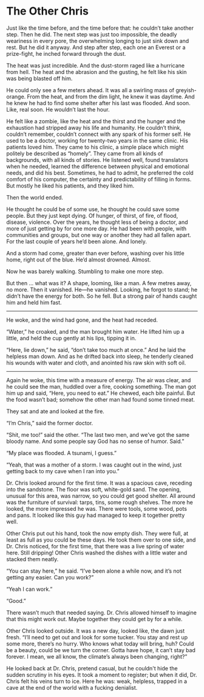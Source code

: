 # The Other Chris

Just like the time before, and the time before that: he couldn’t take another step. Then he did. The next step was just too impossible, the deadly weariness in every pore, the overwhelming longing to just sink down and rest. But he did it anyway. And step after step, each one an Everest or a prize-fight, he inched forward through the dust.

The heat was just incredible. And the dust-storm raged like a hurricane from hell. The heat and the abrasion and the gusting, he felt like his skin was being blasted off him.

He could only see a few meters ahead. It was all a swirling mass of greyish-orange. From the heat, and from the dim light, he knew it was daytime. And he knew he had to find some shelter after his last was flooded. And soon. Like, real soon. He wouldn’t last the hour.

He felt like a zombie, like the heat and the thirst and the hunger and the exhaustion had stripped away his life and humanity. He couldn’t think, couldn’t remember, couldn’t connect with any spark of his former self. He used to be a doctor, working for twenty-two years in the same clinic. His patients loved him. They came to his clinic, a simple place which might politely be described as “homely”. They came from all kinds of backgrounds, with all kinds of stories. He listened well, found translators when he needed, learned the difference between physical and emotional needs, and did his best. Sometimes, he had to admit, he preferred the cold comfort of his computer, the certainty and predictability of filling in forms. But mostly he liked his patients, and they liked him.

Then the world ended.

He thought he could be of some use, he thought he could save some people. But they just kept dying. Of hunger, of thirst, of fire, of flood, disease, violence. Over the years, he thought less of being a doctor, and more of just getting by for one more day. He had been with people, with communities and groups, but one way or another they had all fallen apart. For the last couple of years he’d been alone. And lonely.

And a storm had come, greater than ever before, washing over his little home, right out of the blue. He’d almost drowned. Almost.

Now he was barely walking. Stumbling to make one more step.

But then … what was it? A shape, looming, like a man. A few metres away, no more. Then it vanished. He—he vanished. Looking, he forgot to stand; he didn’t have the energy for both. So he fell. But a strong pair of hands caught him and held him fast.

***

He woke, and the wind had gone, and the heat had receded.

“Water,” he croaked, and the man brought him water. He lifted him up a little, and held the cup gently at his lips, tipping it in.

“Here, lie down,” he said, “don’t take too much at once.” And he laid the helpless man down. And as he drifted back into sleep, he tenderly cleaned his wounds with water and cloth, and anointed his raw skin with soft oil.

***

Again he woke, this time with a measure of energy. The air was clear, and he could see the man, huddled over a fire, cooking something. The man got him up and said, “Here, you need to eat.” He chewed, each bite painful. But the food wasn’t bad; somehow the other man had found some tinned meat.

They sat and ate and looked at the fire.

“I’m Chris,” said the former doctor.

“Shit, me too!” said the other. “The last two men, and we’ve got the same bloody name. And some people say God has no sense of humor. Said.”

“My place was flooded. A tsunami, I guess.”

“Yeah, that was a mother of a storm. I was caught out in the wind, just getting back to my cave when I ran into you.”

Dr. Chris looked around for the first time. It was a spacious cave, receding into the sandstone. The floor was soft, white-gold sand. The opening, unusual for this area, was narrow, so you could get good shelter. All around was the furniture of survival: tarps, tins, some rough shelves. The more he looked, the more impressed he was. There were tools, some wood, pots and pans. It looked like this guy had managed to keep it together pretty well.

Other Chris put out his hand, took the now empty dish. They were full, at least as full as you could be these days. He took them over to one side, and Dr. Chris noticed, for the first time, that there was a live spring of water here. Still dripping! Other Chris washed the dishes with a little water and stacked them neatly.

“You can stay here,” he said. “I’ve been alone a while now, and it’s not getting any easier. Can you work?”

“Yeah I can work.”

“Good.”

There wasn’t much that needed saying. Dr. Chris allowed himself to imagine that this might work out. Maybe together they could get by for a while.

Other Chris looked outside. It was a new day, looked like, the dawn just fresh. “I’ll need to get out and look for some tucker. You stay and rest up some more, there’s no hurry. Who knows what today will bring, huh? Could be a beauty, could be we turn the corner. Gotta have hope, it can’t stay bad forever. I mean, we all know, the climate’s always been changing, right?”

He looked back at Dr. Chris, pretend casual, but he couldn't hide the sudden scrutiny in his eyes. It took a moment to register; but when it did, Dr. Chris felt his veins turn to ice. Here he was: weak, helpless, trapped in a cave at the end of the world with a fucking denialist.
